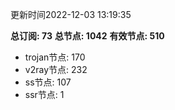 更新时间2022-12-03 13:19:35

**总订阅: 73**
**总节点: 1042**
**有效节点: 510**
- trojan节点: 170
- v2ray节点: 232
- ss节点: 107
- ssr节点: 1
